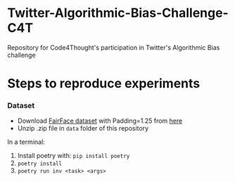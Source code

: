 # Twitter-Algorithmic-Bias-Challenge-C4T
Repository for Code4Thought's participation in Twitter's Algorithmic Bias challenge


# Steps to reproduce experiments
### Dataset
* Download [FairFace dataset](https://github.com/joojs/fairface) with Padding=1.25 from [here](https://drive.google.com/file/d/1g7qNOZz9wC7OfOhcPqH1EZ5bk1UFGmlL/view)
* Unzip .zip file in `data` folder of this repository

In a terminal:
1. Install poetry with: `pip install poetry`
2. `poetry install`
3. `poetry run inv <task> <args>` 
